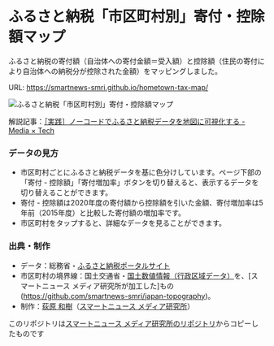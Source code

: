 # ふるさと納税「市区町村別」寄付・控除額マップ

ふるさと納税の寄付額（自治体への寄付金額＝受入額）と控除額（住民の寄付により自治体への納税分が控除された金額）をマッピングしました。

URL: https://smartnews-smri.github.io/hometown-tax-map/

![ふるさと納税「市区町村別」寄付・控除額マップ](https://smartnews-smri.github.io/hometown-tax-map/img/image_1200_630.png)

解説記事：[［実践］ノーコードでふるさと納税データを地図に可視化する - Media × Tech](https://www.mediatechnology.jp/entry/nocode_visualizations)

### データの見方
- 市区町村ごとにふるさと納税データを基に色分けしています。ページ下部の「寄付 - 控除額」「寄付増加率」ボタンを切り替えると、表示するデータを切り替えることができます。
- 寄付 - 控除額は2020年度の寄付額から控除額を引いた金額、寄付増加率は5年前（2015年度）と比較した寄付額の増加率です。
- 市区町村をタップすると、詳細なデータを見ることができます。

### 出典・制作
- データ：総務省・[ふるさと納税ポータルサイト](https://www.soumu.go.jp/main_sosiki/jichi_zeisei/czaisei/czaisei_seido/furusato/archive/)
- 市区町村の境界線：国土交通省・[国土数値情報（行政区域データ）](https://nlftp.mlit.go.jp/ksj/gml/datalist/KsjTmplt-N03-v3_0.html)を、[スマートニュース メディア研究所が加工した]もの(https://github.com/smartnews-smri/japan-topography)。
- 制作：[荻原 和樹](https://smartnews-smri.com/member/kazuki-ogiwara/)（[スマートニュース メディア研究所](https://smartnews-smri.com/)）

このリポジトリは[スマートニュース メディア研究所のリポジトリ](https://github.com/smartnews-smri/hometown-tax-map)からコピーしたものです
